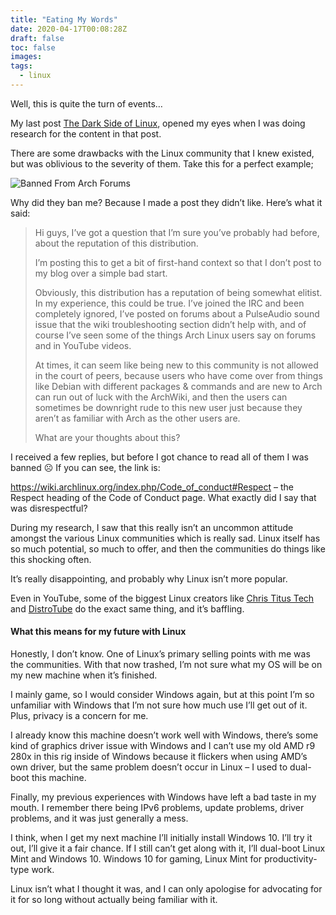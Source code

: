 ```yaml
---
title: "Eating My Words"
date: 2020-04-17T00:08:28Z
draft: false
toc: false
images:
tags: 
  - linux
---
```


Well, this is quite the turn of events…

My last post [The Dark Side of Linux](/posts/dark-side), opened my eyes when I was doing research for the content in that post.

There are some drawbacks with the Linux community that I knew existed, but was oblivious to the severity of them. Take this for a perfect example;

![Banned From Arch Forums](/images/arch-banned.png)

Why did they ban me? Because I made a post they didn’t like. Here’s what it said:

> Hi guys, I’ve got a question that I’m sure you’ve probably had before, about the reputation of this distribution.
>
> I’m posting this to get a bit of first-hand context so that I don’t post to my blog over a simple bad start.
>
> Obviously, this distribution has a reputation of being somewhat elitist. In my experience, this could be true. I’ve joined the IRC and been completely ignored, I’ve posted on forums about a PulseAudio sound issue that the wiki troubleshooting section didn’t help with, and of course I’ve seen some of the things Arch Linux users say on forums and in YouTube videos.
>
> At times, it can seem like being new to this community is not allowed in the court of peers, because users who have come over from things like Debian with different packages & commands and are new to Arch can run out of luck with the ArchWiki, and then the users can sometimes be downright rude to this new user just because they aren’t as familiar with Arch as the other users are.
>
> What are your thoughts about this?

I received a few replies, but before I got chance to read all of them I was banned :frowning_face: If you can see, the link is:

https://wiki.archlinux.org/index.php/Code_of_conduct#Respect – the Respect heading of the Code of Conduct page. What exactly did I say that was disrespectful?

During my research, I saw that this really isn’t an uncommon attitude amongst the various Linux communities which is really sad. Linux itself has so much potential, so much to offer, and then the communities do things like this shocking often.

It’s really disappointing, and probably why Linux isn’t more popular.

Even in YouTube, some of the biggest Linux creators like [Chris Titus Tech](https://www.youtube.com/channel/UCg6gPGh8HU2U01vaFCAsvmQ) and [DistroTube](https://www.youtube.com/channel/UCVls1GmFKf6WlTraIb_IaJg) do the exact same thing, and it’s baffling.

#### What this means for my future with Linux

Honestly, I don’t know. One of Linux’s primary selling points with me was the communities. With that now trashed, I’m not sure what my OS will be on my new machine when it’s finished.

I mainly game, so I would consider Windows again, but at this point I’m so unfamiliar with Windows that I’m not sure how much use I’ll get out of it. Plus, privacy is a concern for me.

I already know this machine doesn’t work well with Windows, there’s some kind of graphics driver issue with Windows and I can’t use my old AMD r9 280x in this rig inside of Windows because it flickers when using AMD’s own driver, but the same problem doesn’t occur in Linux – I used to dual-boot this machine.

Finally, my previous experiences with Windows have left a bad taste in my mouth. I remember there being IPv6 problems, update problems, driver problems, and it was just generally a mess.

I think, when I get my next machine I’ll initially install Windows 10. I’ll try it out, I’ll give it a fair chance. If I still can’t get along with it, I’ll dual-boot Linux Mint and Windows 10. Windows 10 for gaming, Linux Mint for productivity-type work.

Linux isn’t what I thought it was, and I can only apologise for advocating for it for so long without actually being familiar with it.